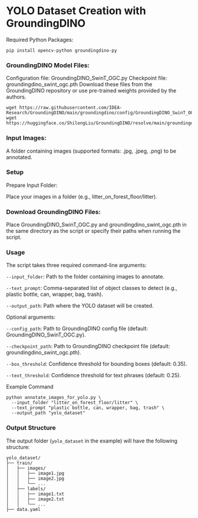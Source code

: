 # YOLO Dataset Creation with GroundingDINO

Required Python Packages:

`pip install opencv-python groundingdino-py`

### GroundingDINO Model Files:

Configuration file: GroundingDINO_SwinT_OGC.py
Checkpoint file: groundingdino_swint_ogc.pth
Download these files from the GroundingDINO repository or use pre-trained weights provided by the authors.

```console
wget https://raw.githubusercontent.com/IDEA-Research/GroundingDINO/main/groundingdino/config/GroundingDINO_SwinT_OGC.py
wget https://huggingface.co/ShilongLiu/GroundingDINO/resolve/main/groundingdino_swint_ogc.pth
```

### Input Images:

A folder containing images (supported formats: .jpg, .jpeg, .png) to be annotated.


### Setup

Prepare Input Folder:

Place your images in a folder (e.g., litter_on_forest_floor/litter).


### Download GroundingDINO Files:

Place GroundingDINO_SwinT_OGC.py and groundingdino_swint_ogc.pth in the same directory as the script or specify their paths when running the script.


### Usage
The script takes three required command-line arguments:

`--input_folder`: Path to the folder containing images to annotate.

`--text_prompt`: Comma-separated list of object classes to detect (e.g., plastic bottle, can, wrapper, bag, trash).

`--output_path`: Path where the YOLO dataset will be created.

Optional arguments:

`--config_path`: Path to GroundingDINO config file (default: GroundingDINO_SwinT_OGC.py).

`--checkpoint_path`: Path to GroundingDINO checkpoint file (default: groundingdino_swint_ogc.pth).

`--box_threshold`: Confidence threshold for bounding boxes (default: 0.35).

`--text_threshold`: Confidence threshold for text phrases (default: 0.25).

Example Command
```
python annotate_images_for_yolo.py \
  --input_folder "litter_on_forest_floor/litter" \
  --text_prompt "plastic bottle, can, wrapper, bag, trash" \
  --output_path "yolo_dataset"
```

### Output Structure
The output folder (`yolo_dataset` in the example) will have the following structure:
```
yolo_dataset/
├── train/
│   ├── images/
│   │   ├── image1.jpg
│   │   ├── image2.jpg
│   │   └── ...
│   ├── labels/
│   │   ├── image1.txt
│   │   ├── image2.txt
│   │   └── ...
├── data.yaml
```
